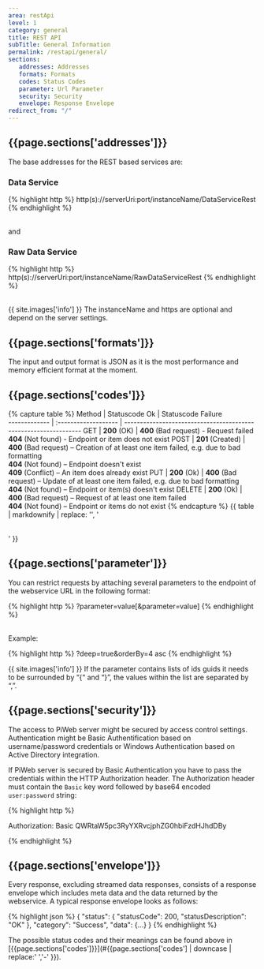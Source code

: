 ```yaml
---
area: restApi
level: 1
category: general
title: REST API
subTitle: General Information
permalink: /restapi/general/
sections:
   addresses: Addresses
   formats: Formats
   codes: Status Codes
   parameter: Url Parameter
   security: Security
   envelope: Response Envelope
redirect_from: "/"
---
```


## {{page.sections['addresses']}}

The base addresses for the REST based services are:

### Data Service

{% highlight http %}
http(s)://serverUri:port/instanceName/DataServiceRest
{% endhighlight %}

<br/>and

### Raw Data Service

{% highlight http %}
http(s)://serverUri:port/instanceName/RawDataServiceRest
{% endhighlight %}

<br/>
{{ site.images['info'] }} The instanceName and https are optional and depend on the server settings.

## {{page.sections['formats']}}

The input and output format is JSON as it is the most performance and memory efficient format at the moment.

## {{page.sections['codes']}}

{% capture table %}
Method        | Statuscode Ok        | Statuscode Failure                                       
------------- | :------------------- | ----------------------------------------------------------------
GET           | **200** (OK)         | **400** (Bad request) - Request failed <br> **404** (Not found) - Endpoint or item does not exist 
POST           | **201** (Created)    | **400** (Bad request) – Creation of at least one item failed, e.g. due to bad formatting <br> **404** (Not found) – Endpoint doesn't exist <br> **409** (Conflict) – An item does already exist
PUT          | **200** (Ok)         | **400** (Bad request) –  Update of at least one item failed, e.g. due to bad formatting <br> **404** (Not found) – Endpoint or item(s) doesn't exist
DELETE        | **200** (Ok) | **400** (Bad request) – Request of at least one item failed <br> **404** (Not found) – Endpoint or items do not exist
{% endcapture %}
{{ table | markdownify | replace: '<table>', '<table class="table table-hover">' }}

## {{page.sections['parameter']}}

You can restrict requests by attaching several parameters to the endpoint of the webservice URL in the following format:

{% highlight http %}
?parameter=value[&parameter=value] 
{% endhighlight %}

<br/>Example: 

{% highlight http %}
?deep=true&orderBy=4 asc
{% endhighlight %}

{{ site.images['info'] }} If the parameter contains lists of ids guids it needs to be surrounded by “{“ and “}”, the values within the list are separated by “,”.

## {{page.sections['security']}}
The access to PiWeb server might be secured by access control settings. Authentication might be Basic Authentification based on username/password credentials or Windows Authentication based on Active Directory integration.

If PiWeb server is secured by Basic Authentication you have to pass the credentials within the HTTP Authorization header. The Authorization header must contain the `Basic` key word followed by base64 encoded `user:password` string:

{% highlight http %}

Authorization: Basic QWRtaW5pc3RyYXRvcjphZG0hbiFzdHJhdDBy

{% endhighlight %}

## {{page.sections['envelope']}}
Every response, excluding streamed data responses, consists of a response envelope which includes meta data and the data returned by the webservice. A typical response envelope looks as follows:

{% highlight json %}
{
   "status":
   {
       "statusCode": 200,
       "statusDescription": "OK"
   },
   "category": "Success",
   "data":
   {...}
}
{% endhighlight %}

The possible status codes and their meanings can be found above in [{{page.sections['codes']}}](#{{page.sections['codes'] | downcase | replace:' ','-' }}).
